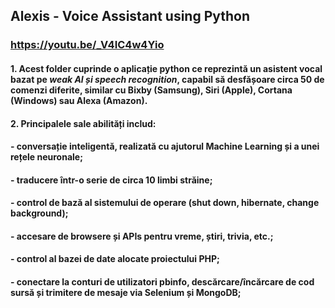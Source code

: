 ## Alexis - Voice Assistant using Python
### https://youtu.be/_V4IC4w4Yio

#### 1. Acest folder cuprinde o aplicație python ce reprezintă un asistent vocal bazat pe ***weak AI și speech recognition***, capabil să desfășoare circa 50 de comenzi diferite, similar cu Bixby (Samsung), Siri (Apple), Cortana (Windows) sau Alexa (Amazon).
#### 2. Principalele sale abilități includ:
#### - conversație inteligentă, realizată cu ajutorul Machine Learning și a unei rețele neuronale;
#### - traducere într-o serie de circa 10 limbi străine;
#### - control de bază al sistemului de operare (shut down, hibernate, change background);
#### - accesare de browsere și APIs pentru vreme, știri, trivia, etc.;
#### - control al bazei de date alocate proiectului PHP;
#### - conectare la conturi de utilizatori pbinfo, descărcare/încărcare de cod sursă și trimitere de mesaje via Selenium și MongoDB;
